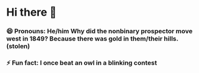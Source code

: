 # Hi there 👋

###  😄 Pronouns: He/him Why did the nonbinary prospector move west in 1849? Because there was gold in them/their hills. (stolen)
###  ⚡ Fun fact: I once beat an owl in a blinking contest
